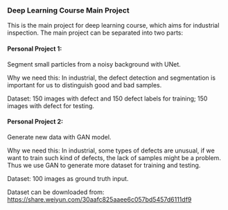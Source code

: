 ### Deep Learning Course Main Project

This is the main project for deep learning course, which aims for industrial inspection. The main project can be separated into two parts:

#### Personal Project 1:

Segment small particles from a noisy background with UNet.

Why we need this: In industrial, the defect detection and segmentation is important for us to distinguish good and bad samples.

Dataset: 150 images with defect and 150 defect labels for training; 150 images with defect for testing. 

#### Personal Project 2:

Generate new data with GAN model.

Why we need this: In industrial, some types of defects are unusual, if we want to train such kind of defects, the lack of samples might be a problem. Thus we use GAN to generate more dataset for training and testing.

Dataset: 100 images as ground truth input.


Dataset can be downloaded from: https://share.weiyun.com/30aafc825aaee6c057bd5457d6111df9
